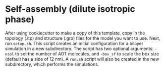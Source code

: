 Self-assembly (dilute isotropic phase)
======================================

After using cookiecutter to make a copy of this template, copy in the topology
(.itp) and structure (.gro) files for the model you want to use. Next, run
`setup.sh`. This script creates an initial configuration for a bilayer
simulation in a new subdirectory. The script has two optional arguments: `-nsol`
to set the number of AOT molecules, and `-box_sf` to scale the box size (default
has a side of 12 nm). A `run.sh` script will also be created in the new
subdirectory, which performs the simulations.